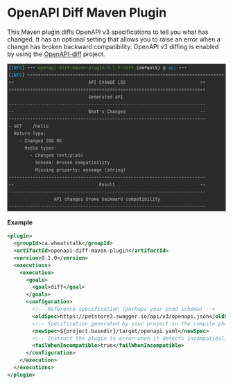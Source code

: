 # OpenAPI Diff Maven Plugin

This Maven plugin diffs OpenAPI v3 specifications to tell you what has changed.
It has an optional setting that allows you to raise an error when a change
has broken backward compatibility. OpenAPI v3 diffing is enabled by using the
[OpenAPI-diff](https://github.com/OpenAPITools/openapi-diff) project.

![Demonstration of Maven Plugin Output](images/broke-backward-compatibility.png)

**Example**

```xml
<plugin>
  <groupId>ca.wheatstalk</groupId>
  <artifactId>openapi-diff-maven-plugin</artifactId>
  <version>0.1.0</version>
  <executions>
    <execution>
      <goals>
        <goal>diff</goal>
      </goals>
      <configuration>
        <!-- Reference specification (perhaps your prod schema) -->
        <oldSpec>https://petstore3.swagger.io/api/v3/openapi.json</oldSpec>
        <!-- Specification generated by your project in the compile phase -->
        <newSpec>${project.basedir}/target/openapi.yaml</newSpec>
        <!-- Instruct the plugin to error when it detects incompatibility -->
        <failWhenIncompatible>true</failWhenIncompatible>
      </configuration>
    </execution>
  </executions>
</plugin>
```
